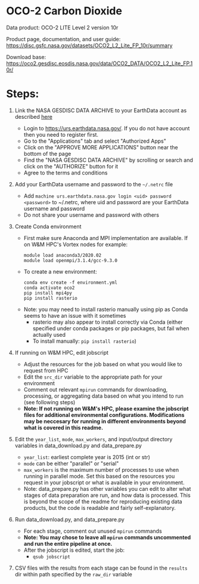 # OCO-2 Carbon Dioxide

Data product: OCO-2 LITE Level 2 version 10r


Product page, documentation, and user guide:
https://disc.gsfc.nasa.gov/datasets/OCO2_L2_Lite_FP_10r/summary

Download base:
https://oco2.gesdisc.eosdis.nasa.gov/data/OCO2_DATA/OCO2_L2_Lite_FP.10r/



# Steps:

1. Link the NASA GESDISC DATA ARCHIVE to your EarthData account as described [here](https://disc.gsfc.nasa.gov/earthdata-login)
    - Login to https://urs.earthdata.nasa.gov/.  If you do not have account then you need to register first.
    - Go to the "Applications" tab and select "Authorized Apps"
    - Click on the "APPROVE MORE APPLICATIONS" button near the bottom of the page
    - Find the "NASA GESDISC DATA ARCHIVE" by scrolling or search and click on the "AUTHORIZE" button for it
    - Agree to the terms and conditions

2. Add your EarthData username and password to the `~/.netrc` file
    - Add `machine urs.earthdata.nasa.gov login <uid> password <password>` to ~/.netrc, where uid and password are your EarthData username and password
    - Do not share your username and password with others

3. Create Conda environment
	- First make sure Anaconda and MPI implementation are available. If on W&M HPC's Vortex nodes for example:
		```
		module load anaconda3/2020.02
		module load openmpi/3.1.4/gcc-9.3.0
		```
	- To create a new environment:
		```
		conda env create -f environment.yml
		conda activate oco2
		pip install mpi4py
        pip install rasterio
		```
    - Note: you may need to install rasterio manually using pip as Conda seems to have an issue with it sometimes
        - rasterio may also appear to install correctly via Conda (either specified under conda packages or pip packages, but fail when actually used
        - To install manually: `pip install rasterio`)

4. If running on W&M HPC, edit jobscript
    - Adjust the resources for the job based on what you would like to request from HPC
    - Edit the `src_dir` variable to the appropriate path for your environment
    - Comment out relevant `mpirun` commands for downloading, processing, or aggregating data based on what you intend to run (see following steps)
	- **Note: If not running on W&M's HPC, please examine the jobscript files for additional environmental configurations. Modifications may be neccesary for running in different environments beyond what is covered in this readme.**


5. Edit the `year_list`, `mode`, `max_workers`, and input/output directory variables in data_download.py and data_prepare.py
    - `year_list`: earliest complete year is 2015 (int or str)
    - `mode` can be either "parallel" or "serial"
    - `max_workers` is the maximum number of processes to use when running in parallel mode. Set this based on the resources you request in your jobscript or what is available in your environment.
    - Note: data_prepare.py has other variables you can edit to alter what stages of data preparation are run, and how data is processed. This is beyond the scope of the readme for reproducing existing data products, but the code is readable and fairly self-explanatory.


6. Run data_download.py,  and data_prepare.py
    - For each stage, comment out unused `mpirun` commands
    - **Note: You may chose to leave all `mpirun` commands uncommented and run the entire pipeline at once.**
    - After the jobscript is edited, start the job:
        - `qsub jobscript`

7. CSV files with the results from each stage can be found in the `results` dir within path specified by the `raw_dir` variable







